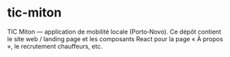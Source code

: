 # tic-miton
TIC Miton — application de mobilité locale (Porto‑Novo).   Ce dépôt contient le site web / landing page et les composants React pour la page « À propos », le recrutement chauffeurs, etc.

